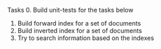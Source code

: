 Tasks
0. Build unit-tests for the tasks below
1. Build forward index for a set of documents
2. Build inverted index  for a set of documents
3. Try to search information based on the indexes
